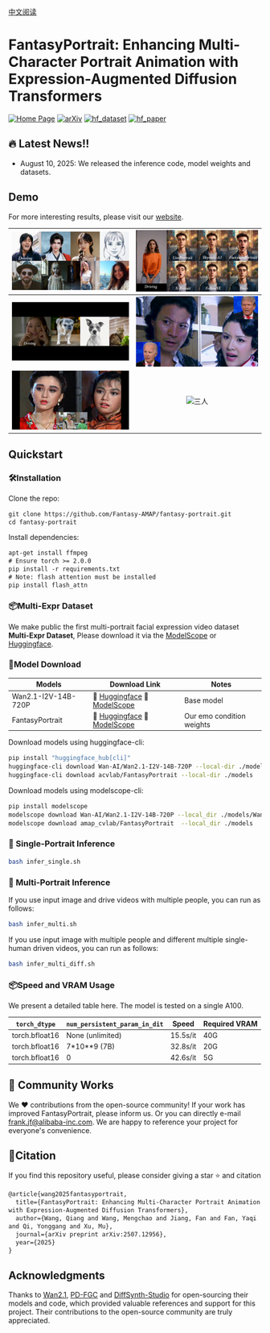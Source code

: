 [中文阅读](./README_zh.md)
# FantasyPortrait: Enhancing Multi-Character Portrait Animation with Expression-Augmented Diffusion Transformers

[![Home Page](https://img.shields.io/badge/Project-FantasyPortrait-blue.svg)](https://fantasy-amap.github.io/fantasy-portrait/)
[![arXiv](https://img.shields.io/badge/Arxiv-2507.12956-b31b1b.svg?logo=arXiv)](https://arxiv.org/abs/2507.12956)
[![hf_dataset](https://img.shields.io/badge/🤗%20Dataset-FantasyPortrait-yellow.svg)](https://huggingface.co/datasets/acvlab/FantasyPortrait)
[![hf_paper](https://img.shields.io/badge/🤗-FantasyPortrait-red.svg)](https://huggingface.co/papers/2507.12956)

## 🔥 Latest News!!
* August 10, 2025: We released the inference code, model weights and datasets.

## Demo
For more interesting results, please visit our [website](https://fantasy-amap.github.io/fantasy-portrait/).

| ![单人示例](./assert/demo/danren_1.gif) | ![对比](./assert/demo/duibi.gif) |
| :---: | :---: |
| ![动物](./assert/demo/dongwu.gif) | ![双人1](./assert/demo/shuangren_1.gif) |
| ![双人2](./assert/demo/shuangren_2.gif) | ![三人](./assert/demo/sanren.gif) |


## Quickstart
### 🛠️Installation

Clone the repo:

```
git clone https://github.com/Fantasy-AMAP/fantasy-portrait.git
cd fantasy-portrait
```

Install dependencies:
```
apt-get install ffmpeg
# Ensure torch >= 2.0.0
pip install -r requirements.txt
# Note: flash attention must be installed
pip install flash_attn
```

### 📦Multi-Expr Dataset
We make public the first multi-portrait facial expression video dataset **Multi-Expr Dataset**, Please download it via the [ModelScope](https://www.modelscope.cn/datasets/amap_cvlab/FantasyPortrait-Multi-Expr) or [Huggingface](https://huggingface.co/datasets/acvlab/FantasyPortrait-Multi-Expr).

### 🧱Model Download
| Models        |                       Download Link                                           |    Notes                      |
| --------------|-------------------------------------------------------------------------------|-------------------------------|
| Wan2.1-I2V-14B-720P  |      🤗 [Huggingface](https://huggingface.co/Wan-AI/Wan2.1-I2V-14B-720P)    🤖 [ModelScope](https://www.modelscope.cn/models/Wan-AI/Wan2.1-I2V-14B-720P)     | Base model
| FantasyPortrait      |      🤗 [Huggingface](https://huggingface.co/acvlab/FantasyPortrait/)     🤖 [ModelScope](https://www.modelscope.cn/models/amap_cvlab/FantasyPortrait/)         | Our emo condition weights

Download models using huggingface-cli:
``` sh
pip install "huggingface_hub[cli]"
huggingface-cli download Wan-AI/Wan2.1-I2V-14B-720P --local-dir ./models/Wan2.1-I2V-14B-720P
huggingface-cli download acvlab/FantasyPortrait --local-dir ./models
```

Download models using modelscope-cli:
``` sh
pip install modelscope
modelscope download Wan-AI/Wan2.1-I2V-14B-720P --local_dir ./models/Wan2.1-I2V-14B-720P
modelscope download amap_cvlab/FantasyPortrait  --local_dir ./models
```

### 🔑 Single-Portrait Inference
``` sh
bash infer_single.sh
```

### 🔑 Multi-Portrait Inference
If you use input image and drive videos with multiple people, you can run as follows:
``` sh
bash infer_multi.sh
```
If you use input image with multiple people and different multiple single-human driven videos, you can run as follows:
```sh
bash infer_multi_diff.sh
```

### 📦Speed and VRAM Usage
We present a detailed table here. The model is tested on a single A100.

|`torch_dtype`|`num_persistent_param_in_dit`|Speed|Required VRAM|
|-|-|-|-|
|torch.bfloat16|None (unlimited)|15.5s/it|40G|
|torch.bfloat16|7*10**9 (7B)|32.8s/it|20G|
|torch.bfloat16|0|42.6s/it|5G|



## 🧩 Community Works
We ❤️ contributions from the open-source community! If your work has improved FantasyPortrait, please inform us.
Or you can directly e-mail [frank.jf@alibaba-inc.com](mailto://frank.jf@alibaba-inc.com). We are happy to reference your project for everyone's convenience.

## 🔗Citation
If you find this repository useful, please consider giving a star ⭐ and citation
```
@article{wang2025fantasyportrait,
  title={FantasyPortrait: Enhancing Multi-Character Portrait Animation with Expression-Augmented Diffusion Transformers},
  author={Wang, Qiang and Wang, Mengchao and Jiang, Fan and Fan, Yaqi and Qi, Yonggang and Xu, Mu},
  journal={arXiv preprint arXiv:2507.12956},
  year={2025}
}
```

## Acknowledgments
Thanks to [Wan2.1](https://github.com/Wan-Video/Wan2.1), [PD-FGC](https://github.com/Dorniwang/PD-FGC-inference) and [DiffSynth-Studio](https://github.com/modelscope/DiffSynth-Studio) for open-sourcing their models and code, which provided valuable references and support for this project. Their contributions to the open-source community are truly appreciated.